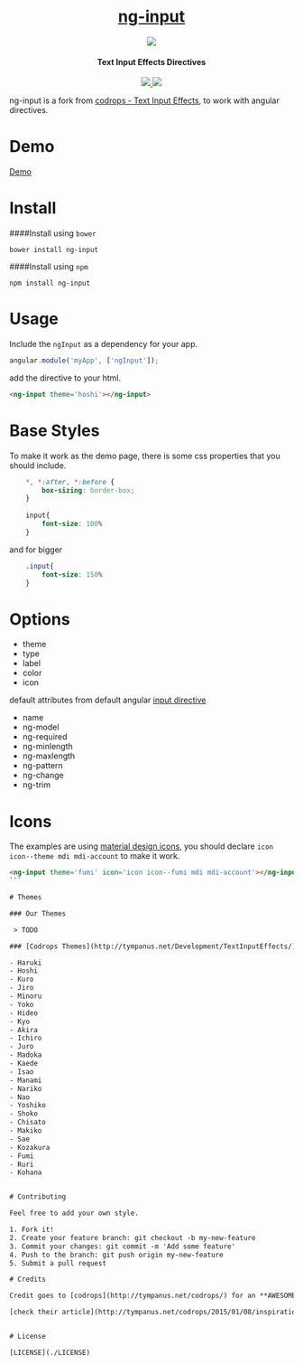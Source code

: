 
<h1 align="center"><a href="http://cesardeazevedo.github.io/ng-input/">ng-input</a></h1>
<p align="center">


<img src="http://i.cubeupload.com/rUrKrL.png" />
<h4 align="center">Text Input Effects Directives</h4>
<p align="center">
<a href="http://badge.fury.io/js/ng-input">
<img src="https://badge.fury.io/js/ng-input.svg" />
</a>
<a href="https://travis-ci.org/cesardeazevedo/ng-input">
<img src="https://travis-ci.org/cesardeazevedo/ng-input.svg">
</a>

</p>

</p>

ng-input is a fork from [codrops - Text Input Effects](https://github.com/codrops/TextInputEffects), to work with angular directives.

# Demo


[Demo](http://cesardeazevedo.github.io/ng-input/)

# Install

####Install using `bower`

    bower install ng-input
  
####Install using `npm`

    npm install ng-input

# Usage

Include the `ngInput` as a dependency for your app.

```js
angular.module('myApp', ['ngInput']);
```

add the directive to your html.

  ```html
  <ng-input theme='hoshi'></ng-input>
  ```

# Base Styles
To make it work as the demo page, there is some css properties that you should include.

```css
    *, *:after, *:before {
        box-sizing: border-box;
    }
    
    input{
        font-size: 100%
    }
```
and for bigger
```css
    .input{
        font-size: 150%
    }
```


# Options

- theme
- type
- label
- color
- icon

default attributes from default angular [input directive](https://docs.angularjs.org/api/ng/directive/input)

- name
- ng-model
- ng-required
- ng-minlength
- ng-maxlength
- ng-pattern
- ng-change
- ng-trim

# Icons

The examples are using [material design icons](https://materialdesignicons.com/), you should declare `icon icon--theme mdi mdi-account` to make it work.

````html
<ng-input theme='fumi' icon='icon icon--fumi mdi mdi-account'></ng-input>
```

# Themes

### Our Themes

 > TODO

### [Codrops Themes](http://tympanus.net/Development/TextInputEffects/)

- Haruki
- Hoshi
- Kuro
- Jiro
- Minoru
- Yoko
- Hideo
- Kyo
- Akira
- Ichiro
- Juro
- Madoka
- Kaede
- Isao
- Manami
- Nariko
- Nao
- Yoshiko
- Shoko
- Chisato
- Makiko
- Sae
- Kozakura
- Fumi
- Ruri
- Kohana


# Contributing

Feel free to add your own style.

1. Fork it!
2. Create your feature branch: git checkout -b my-new-feature
3. Commit your changes: git commit -m 'Add some feature'
4. Push to the branch: git push origin my-new-feature
5. Submit a pull request

# Credits

Credit goes to [codrops](http://tympanus.net/codrops/) for an **AWESOME** work with [Text Input Effects](https://github.com/codrops/TextInputEffects)

[check their article](http://tympanus.net/codrops/2015/01/08/inspiration-text-input-effects/)


# License

[LICENSE](./LICENSE)
